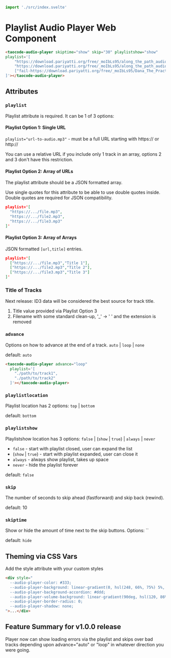 ```js script
import './src/index.svelte'
```

# Playlist Audio Player Web Component

```html preview-story
<taocode-audio-player skiptime="show" skip="30" playlistshow="show"
playlist='[
    "https://download.pariyatti.org/free/_moIbLs95/along_the_path_audio/streaming/Great_Compassion.mp3",
    "https://download.pariyatti.org/free/_moIbLs95/along_the_path_audio/streaming/Lumbini.mp3",
    ["fail-https://download.pariyatti.org/free/_moIbLs95/Dana_The_Practice_of_Giving_single.mp3","Fail: The Practice of Giving"]
]'></taocode-audio-player>
```
## Attributes

### `playlist`

Playlist attribute is required. It can be 1 of 3 options:

#### Playlist Option 1: Single URL

`playlist="url-to-audio.mp3"` - must be a full URL starting with https:// or http://

You can use a relative URL if you include only 1 track in an array, options 2 and 3 don't have this restriction.

#### Playlist Option 2: Array of URLs

The playlist attribute should be a JSON formatted array. 

Use single quotes for this attribute to be able to use double quotes inside.
Double quotes are required for JSON compatibility.

```json
playlist='[
  "https://.../file.mp3",
  "https://.../file2.mp3",
  "https://.../file3.mp3"
]'
```

#### Playlist Option 3: Array of Arrays

JSON formatted `[url,title]` entries.

```json
playlist='[
  ["https://.../file.mp3","Title 1"],
  ["https://.../file2.mp3","Title 2"],
  ["https://.../file3.mp3","Title 3"]
]'
```

### Title of Tracks

Next release: ID3 data will be considered the best source for track title.

1. Title value provided via Playlist Option 3
1. Filename with some standard clean-up, '_' -> ' ' and the extension is removed

### `advance`

Options on how to advance at the end of a track. `auto` | `loop` | `none`

default: `auto`

```html
<taocode-audio-player advance="loop"
  playlist='[
    "./path/to/track1",
    "./path/to/track2"
  ]'></taocode-audio-player>
```

### `playlistlocation`

Playlist location has 2 options: `top` | `bottom`

default: `bottom`

### `playlistshow`

Playlistshow location has 3 options: `false` | (`show` | `true`) | `always` | `never`

- `false` - start with playlist closed, user can expand the list
- (`show` | `true`) - start with playlist expanded, user can close it
- `always` - always show playlist, takes up space
- `never` - hide the playlist forever

default: `false`

### `skip`

The number of seconds to skip ahead (fastforward) and skip back (rewind).

default: 10

### `skiptime`

Show or hide the amount of time next to the skip buttons. Options: ``

default: `hide`

## Theming via CSS Vars

Add the style attribute with your custom styles

```html
<div style="
  --audio-player-color: #333;
  --audio-player-background: linear-gradient(0, hsl(248, 66%, 75%) 5%, hsl(246, 65%, 80%) 33%, hsl(255, 65%, 70%) 66%, hsl(250, 70%, 65%) 95%);
  --audio-player-background-accordion: #ddd;
  --audio-player-volume-background: linear-gradient(90deg, hsl(120, 86%, 30%) 10%, hsl(60, 95%, 40%) 50%, hsl(30, 95%, 70%) 80%, hsl(8, 86%, 50%) 99%);
  --audio-player-border-radius: 0;
  --audio-player-shadow: none;
">...</div>
```

## Feature Summary for v1.0.0 release

Player now can show loading errors via the playlist and skips over bad tracks depending upon advance="auto" or "loop" in whatever direction you were going.